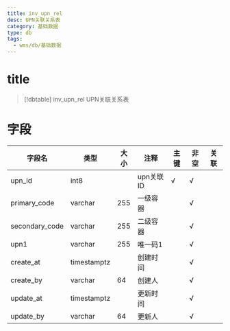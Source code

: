 ```yaml
---
title: inv_upn_rel
desc: UPN关联关系表
category: 基础数据
type: db
tags:
  - wms/db/基础数据
---
```


# title
>[!dbtable] inv_upn_rel
> UPN关联关系表

# 字段
| 字段名 | 类型 | 大小 | 注释 | 主键 | 非空 | 关联 |
| --- | --- | --- | --- | --- | --- | --- |
| upn_id | int8 |  | upn关联ID | √ | √ |  |
| primary_code | varchar | 255 | 一级容器 |  | √ |  |
| secondary_code | varchar | 255 | 二级容器 |  | √ |  |
| upn1 | varchar | 255 | 唯一码1 |  | √ |  |
| create_at | timestamptz |  | 创建时间 |  | √ |  |
| create_by | varchar | 64 | 创建人 |  | √ |  |
| update_at | timestamptz |  | 更新时间 |  | √ |  |
| update_by | varchar | 64 | 更新人 |  | √ |  |

